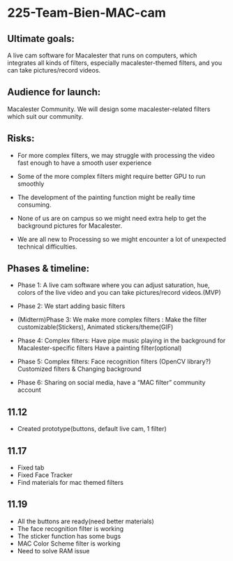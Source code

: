 # 225-Team-Bien-MAC-cam


## Ultimate goals:  
A live cam software  for Macalester that runs on computers, which integrates all kinds of filters, especially macalester-themed filters, and you can take pictures/record videos.

## Audience for launch: 
Macalester Community. We will design some macalester-related filters which suit our community. 

## Risks: 
* For more complex filters, we may struggle with processing the video fast enough to have a smooth user experience

* Some of the more complex filters might require better GPU to run smoothly

* The development of the painting function might be really time consuming. 

* None of us are on campus so we might need extra help to get the background pictures for Macalester.

* We are all new to Processing so we might encounter a lot of unexpected technical difficulties.

## Phases & timeline: 
* Phase 1: A live cam software where you can adjust saturation, hue, colors of the live video and you can take pictures/record videos.(MVP)

* Phase 2: We start adding basic filters

* (Midterm)Phase 3: We make more complex filters : 
Make the filter customizable(Stickers),
Animated stickers/theme(GIF)

* Phase 4: Complex filters: 
 Have pipe music playing in the background for Macalester-specific filters 
 Have a painting filter(optional)
 
* Phase 5:  Complex filters:
Face recognition filters (OpenCV library?)
Customized filters & Changing background

* Phase 6: Sharing on social media, have a “MAC filter” community account


## 11.12
* Created prototype(buttons, default live cam, 1 filter)

## 11.17
* Fixed tab
* Fixed Face Tracker
* Find materials for mac themed filters

## 11.19
* All the buttons are ready(need better materials)
* The face recognition filter is working
* The sticker function has some bugs
* MAC Color Scheme filter is working
* Need to solve RAM issue





